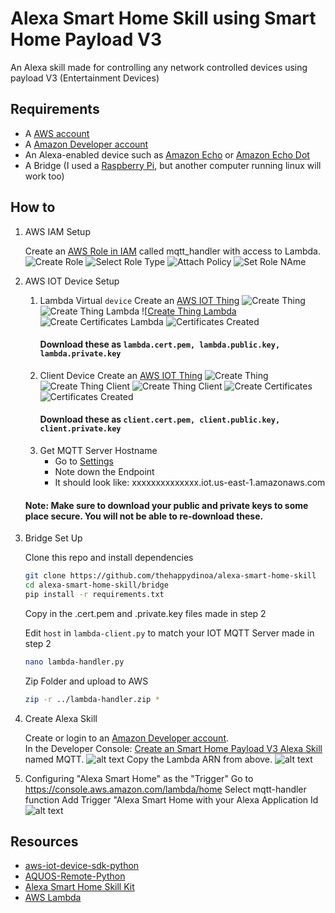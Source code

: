 # Alexa Smart Home Skill using Smart Home Payload V3
An Alexa skill made for controlling any network controlled devices using payload V3 (Entertainment Devices)

## Requirements 
* A [AWS account](https://aws.amazon.com/)
* A [Amazon Developer account](https://developer.amazon.com)
* An Alexa-enabled device such as [Amazon Echo](https://www.amazon.com/dp/B00X4WHP5E/) or [Amazon Echo Dot](https://www.amazon.com/dp/B01DFKC2SO/)
* A Bridge (I used a [Raspberry Pi](https://www.raspberrypi.org/products/), but another computer running linux will work too)

## How to
 1. AWS IAM Setup
 	
 	Create an [AWS Role in IAM](https://console.aws.amazon.com/iam/homet) called mqtt_handler with access to Lambda.
	![Create Role](https://s3.amazonaws.com/alexa-smart-home-skill/IAM+Management+Console+Create+new+Role+Edit.png "AWS Create Role")
	![Select Role Type](https://s3.amazonaws.com/alexa-smart-home-skill/IAM+Management+Console+Select+Role+Type+Edit.png "AWS Select Role Type")
	![Attach Policy](https://s3.amazonaws.com/alexa-smart-home-skill/IAM+Management+Console+Attach+Policy.png "AWS Attach Policy")
	![Set Role NAme](https://s3.amazonaws.com/alexa-smart-home-skill/IAM+Management+Console+Set+role+name.png "AWS Set Role Name")
     
2. AWS IOT Device Setup

	1. Lambda Virtual `device` 
		Create an [AWS IOT Thing](https://console.aws.amazon.com/iotv2/home#/thinghub)
		![Create Thing](https://s3.amazonaws.com/alexa-smart-home-skill/AWS+IoT+Create+New+Thing.png "AWS Create IOT Thing")
		![Create Thing Lambda](https://s3.amazonaws.com/alexa-smart-home-skill/AWS+IoT+Create+New+Thing_lambda.png "Lambda")
		![[Create Thing Lambda](https://s3.amazonaws.com/alexa-smart-home-skill/AWS+IoT+Create+New+Thing_lambda_pt2.png)
		![Create Certificates Lambda](https://s3.amazonaws.com/alexa-smart-home-skill/AWS+IoT+Create+New+Thing_lambda_certificates.png)
		![Certificates Created](https://s3.amazonaws.com/alexa-smart-home-skill/AWS+IoT+Create+New+Thing_lambda_certificates_created.png)
		#### Download these as `lambda.cert.pem, lambda.public.key, lambda.private.key`
	2. Client Device
		Create an [AWS IOT Thing](https://console.aws.amazon.com/iotv2/home#/thinghub)
		![Create Thing](https://s3.amazonaws.com/alexa-smart-home-skill/AWS+IoT+Create+New+Thing_client.png "AWS Create IOT Thing")
		![Create Thing Client](https://s3.amazonaws.com/alexa-smart-home-skill/AWS+IoT+Create+New+Thing_client_pt2.png "Client")
		![Create Thing Client](https://s3.amazonaws.com/alexa-smart-home-skill/AWS+IoT+Create+New+Thing_client_pt3.png "Client")
		![Create Certificates](https://s3.amazonaws.com/alexa-smart-home-skill/AWS+IoT+Create+New+Thing_client_certificates.png)
		![Certificates Created](https://s3.amazonaws.com/alexa-smart-home-skill/AWS+IoT+Create+New+Thing_lambda_certificates_created.png "Client")
		#### Download these as `client.cert.pem, client.public.key, client.private.key`
	3. Get MQTT Server Hostname
		* Go to [Settings](https://console.aws.amazon.com/iotv2/home#/settings)
		* Note down the Endpoint
		* It should look like: xxxxxxxxxxxxxx.iot.us-east-1.amazonaws.com
	
	#### Note: Make sure to download your public and private keys to some place secure. You will not be able to re-download these.
	
3. Bridge Set Up

	Clone this repo and install dependencies
	```bash
	git clone https://github.com/thehappydinoa/alexa-smart-home-skill
	cd alexa-smart-home-skill/bridge
	pip install -r requirements.txt
	```

	Copy in the .cert.pem and .private.key files made in step 2

	Edit `host` in `lambda-client.py` to match your IOT MQTT Server made in step 2
	```bash
	nano lambda-handler.py
	```

	Zip Folder and upload to AWS
	```bash
	zip -r ../lambda-handler.zip *
	```

4. Create Alexa Skill
	
	Create or login to an [Amazon Developer account](https://developer.amazon.com).  
		In the Developer Console:
	[Create an Smart Home Payload V3 Alexa Skill](https://developer.amazon.com/public/solutions/alexa/alexa-skills-kit/docs/developing-an-alexa-skill-as-a-lambda-function) named MQTT.
      ![alt text](https://s3.amazonaws.com/lantern-public-assets/audio-player-assets/prod-skill-info.png "Developer Portal Skill Information")
	Copy the Lambda ARN from above.
      ![alt text](https://s3.amazonaws.com/lantern-public-assets/audio-player-assets/prod-configuration.png "Developer Portal Configuration")

5. Configuring "Alexa Smart Home" as the "Trigger"
	Go to https://console.aws.amazon.com/lambda/home
	Select mqtt-handler function
	Add Trigger "Alexa Smart Home with your Alexa Application Id
        ![alt text](https://s3.amazonaws.com/lantern-public-assets/audio-player-assets/aws-lambda-ask-trigger.PNG "AWS Lambda Trigger")

## Resources
* [aws-iot-device-sdk-python](https://github.com/aws/aws-iot-device-sdk-python)
* [AQUOS-Remote-Python](https://github.com/thehappydinoa/AQUOS-Remote-Python)
* [Alexa Smart Home Skill Kit](https://developer.amazon.com/public/solutions/alexa/alexa-skills-kit/overviews/understanding-the-smart-home-skill-api)
* [AWS Lambda](http://docs.aws.amazon.com/lambda/latest/dg/welcome.html)
